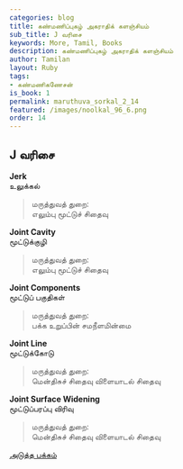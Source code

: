 ```yaml
---
categories: blog
title: கண்மணிப்புகழ் அகராதிக் களஞ்சியம்
sub_title: J வரிசை
keywords: More, Tamil, Books
description: கண்மணிப்புகழ் அகராதிக் களஞ்சியம்
author: Tamilan
layout: Ruby
tags:
- கண்மணிகணேசன்
is_book: 1
permalink: maruthuva_sorkal_2_14
featured: /images/noolkal_96_6.png
order: 14
---
```

## J வரிசை

**Jerk**  
உலுக்கல்

> மருத்துவத் துறை:  
>  எலும்பு மூட்டுச் சிதைவு

**Joint Cavity**  
மூட்டுக்குழி

> மருத்துவத் துறை:  
>  எலும்பு மூட்டுச் சிதைவு

**Joint Components**  
மூட்டுப் பகுதிகள்

> மருத்துவத் துறை:  
>  பக்க உறுப்பின் சமநீளமின்மை

**Joint Line**  
மூட்டுக்கோடு

> மருத்துவத் துறை:  
>  மென்திசுச் சிதைவு விளையாடல் சிதைவு

**Joint Surface Widening**  
மூட்டுப்பரப்பு விரிவு

> மருத்துவத் துறை:  
>  மென்திசுச் சிதைவு விளையாடல் சிதைவு

[அடுத்த பக்கம்](maruthuva_sorkal_2_15)